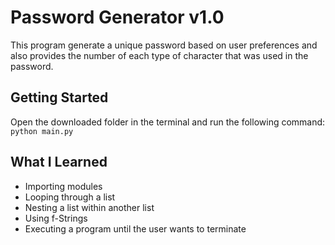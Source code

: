 # Password Generator v1.0
This program generate a unique password based on user preferences and also provides the number of each type of character that was used in the password.

## Getting Started
Open the downloaded folder in the terminal and run the following command:
`python main.py`

## What I Learned
* Importing modules 
* Looping through a list 
* Nesting a list within another list
* Using f-Strings
* Executing a program until the user wants to terminate


